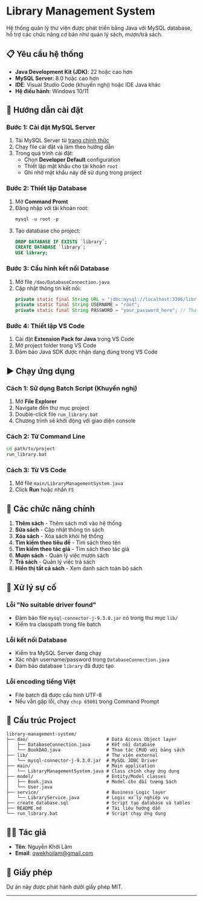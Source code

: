 # Library Management System

Hệ thống quản lý thư viện được phát triển bằng Java với MySQL database, hỗ trợ các chức năng cơ bản như quản lý sách, mượn/trả sách.

## 📋 Yêu cầu hệ thống

- **Java Development Kit (JDK)**: 22 hoặc cao hơn
- **MySQL Server**: 8.0 hoặc cao hơn
- **IDE**: Visual Studio Code (khuyến nghị) hoặc IDE Java khác
- **Hệ điều hành**: Windows 10/11

## 🚀 Hướng dẫn cài đặt

### Bước 1: Cài đặt MySQL Server

1. Tải MySQL Server từ [trang chính thức](https://dev.mysql.com/downloads/mysql/)
2. Chạy file cài đặt và làm theo hướng dẫn
3. Trong quá trình cài đặt:
   - Chọn **Developer Default** configuration
   - Thiết lập mật khẩu cho tài khoản `root`
   - Ghi nhớ mật khẩu này để sử dụng trong project

### Bước 2: Thiết lập Database

1. Mở **Command Promt**
2. Đăng nhập với tài khoản root:
   ```sql
   mysql -u root -p
   ```
3. Tạo database cho project:
   ```sql
   DROP DATABASE IF EXISTS `library`;
   CREATE DATABASE `library`;
   USE library;
   ```

### Bước 3: Cấu hình kết nối Database

1. Mở file `/dao/DatabaseConnection.java`
2. Cập nhật thông tin kết nối:
   ```java
   private static final String URL = "jdbc:mysql://localhost:3306/library?useSSL=false&serverTimezone=UTC";
   private static final String USERNAME = "root";
   private static final String PASSWORD = "your_password_here"; // Thay bằng mật khẩu MySQL của bạn
   ```

### Bước 4: Thiết lập VS Code

1. Cài đặt **Extension Pack for Java** trong VS Code
2. Mở project folder trong VS Code
3. Đảm bảo Java SDK được nhận dạng đúng trong VS Code

## ▶️ Chạy ứng dụng

### Cách 1: Sử dụng Batch Script (Khuyến nghị)

1. Mở **File Explorer**
2. Navigate đến thư mục project
3. Double-click file `run_library.bat`
4. Chương trình sẽ khởi động với giao diện console

### Cách 2: Từ Command Line

```bash
cd path/to/project
run_library.bat
```

### Cách 3: Từ VS Code

1. Mở file `main/LibraryManagementSystem.java`
2. Click **Run** hoặc nhấn `F5`

## 🎯 Các chức năng chính

1. **Thêm sách** - Thêm sách mới vào hệ thống
2. **Sửa sách** - Cập nhật thông tin sách
3. **Xóa sách** - Xóa sách khỏi hệ thống
4. **Tìm kiếm theo tiêu đề** - Tìm sách theo tên
5. **Tìm kiếm theo tác giả** - Tìm sách theo tác giả
6. **Mượn sách** - Quản lý việc mượn sách
7. **Trả sách** - Quản lý việc trả sách
8. **Hiển thị tất cả sách** - Xem danh sách toàn bộ sách

## 🔧 Xử lý sự cố

### Lỗi "No suitable driver found"

- Đảm bảo file `mysql-connector-j-9.3.0.jar` có trong thư mục `lib/`
- Kiểm tra classpath trong file batch

### Lỗi kết nối Database

- Kiểm tra MySQL Server đang chạy
- Xác nhận username/password trong `DatabaseConnection.java`
- Đảm bảo database `library` đã được tạo

### Lỗi encoding tiếng Việt

- File batch đã được cấu hình UTF-8
- Nếu vẫn gặp lỗi, chạy `chcp 65001` trong Command Prompt

## 📁 Cấu trúc Project

```
library-management-system/
├── dao/                             # Data Access Object layer
│   ├── DatabaseConnection.java      # Kết nối database
│   └── BookDAO.java                 # Thao tác CRUD với bảng sách
├── lib/                             # Thư viện external
│   └── mysql-connector-j-9.3.0.jar  # MySQL JDBC Driver
├── main/                            # Main application
│   └── LibraryManagementSystem.java # Class chính chạy ứng dụng
├── model/                           # Entity/Model classes
│   ├── Book.java                    # Model cho đối tượng Sách
│   └── User.java
├── service/                         # Business Logic layer
│   └── LibraryService.java          # Logic xử lý nghiệp vụ
├── create_database.sql              # Script tạo database và tables
├── README.md                        # Tài liệu hướng dẫn
└── run_library.bat                  # Script chạy ứng dụng
```

## 👨‍💻 Tác giả

- **Tên**: Nguyễn Khởi Lâm
- **Email**: qwekhoilam@gmail.com

## 📄 Giấy phép

Dự án này được phát hành dưới giấy phép MIT.

---
